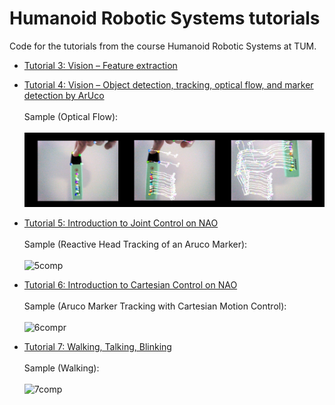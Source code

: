 # Humanoid Robotic Systems tutorials

Code for the tutorials from the course Humanoid Robotic Systems at TUM.

- [Tutorial 3: Vision – Feature extraction](tutorial_3)
- [Tutorial 4: Vision – Object detection, tracking, optical flow, and marker detection by ArUco](tutorial_4)<br><br>Sample (Optical Flow):<br><br>![opt](tutorial_4/opticalFlow.png)

- [Tutorial 5: Introduction to Joint Control on NAO](tutorial_5)<br><br>Sample (Reactive Head Tracking of an Aruco Marker):<br><br>![5comp](https://user-images.githubusercontent.com/70666266/146788625-c5b8c025-5b1a-41ad-a841-56e018079954.gif)

- [Tutorial 6: Introduction to Cartesian Control on NAO](tutorial_6)<br><br>Sample (Aruco Marker Tracking with Cartesian Motion Control):<br><br>![6compr](https://user-images.githubusercontent.com/70666266/146788694-1f05d43d-4192-4b29-b1f5-3d72d658b594.gif)

- [Tutorial 7: Walking, Talking, Blinking](tutorial_7)<br><br>Sample (Walking):<br><br>![7comp](https://user-images.githubusercontent.com/70666266/146788710-42b956b5-f1ac-4215-ae4d-6c373c3cf5fa.gif)

